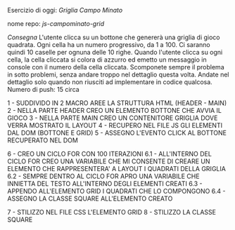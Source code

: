 Esercizio di oggi: *Griglia Campo Minato*


nome repo: *js-campominato-grid*


*Consegna*
L'utente clicca su un bottone che genererà una griglia di gioco quadrata.
Ogni cella ha un numero progressivo, da 1 a 100.
Ci saranno quindi 10 caselle per ognuna delle 10 righe.
Quando l'utente clicca su ogni cella, la cella cliccata si colora di azzurro ed emetto un messaggio in console con il numero della cella cliccata.
Scomponete sempre il problema in sotto problemi, senza andare troppo nel dettaglio questa volta. Andate nel dettaglio solo quando non riusciti ad implementare in codice qualcosa.
Numero di push: 15 circa


<!-- PSEUDO CODICE -->

1 - SUDDIVIDO IN 2 MACRO AREE LA STRUTTURA HTML (HEADER - MAIN)
2 - NELLA PARTE HEADER CREO UN ELEMENTO BOTTONE CHE AVVIA IL GIOCO
3 - NELLA PARTE MAIN CREO UN CONTENITORE GRIGLIA DOVE VERRA MOSTRATO IL LAYOUT
4 - RECUPERO NEL FILE JS GLI ELEMENTI DAL DOM (BOTTONE E GRID)
5 - ASSEGNO L'EVENTO CLICK AL BOTTONE RECUPERATO NEL DOM

6 - CREO UN CICLO FOR CON 100 ITERAZIONI 
6.1 - ALL'INTERNO DEL CICLO FOR CREO UNA VARIABILE CHE MI CONSENTE DI CREARE UN ELEMENTO CHE RAPPRESENTERA' A LAYOUT I QUADRATI DELLA GRIGLIA
6.2 - SEMPRE DENTRO AL CICLO FOR APRO UNA VARIABILE CHE INNIETTA DEL TESTO ALL'INTERNO DEGLI ELEMENTI CREATI
6.3 - APPENDO ALL'ELEMENTO GRID I QUADRATI CHE LO COMPONGONO
6.4 - ASSEGNO LA CLASSE SQUARE ALL'ELEMENTO CREATO

<!-- A QUESTO PUNTO NEL LAYOUT VERRANNO RAPPRESENTATI SOLAMENTE UNA SEQUENZA DI NUMERI DA 1 FINO A 100 -->

7 - STILIZZO NEL FILE CSS L'ELEMENTO GRID
8 - STILIZZO LA CLASSE SQUARE